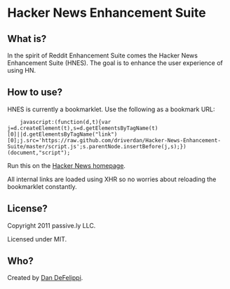 # Hacker News Enhancement Suite
## What is?

In the spirit of Reddit Enhancement Suite comes the Hacker News
Enhancement Suite (HNES). The goal is to enhance the user experience of using
HN.

## How to use?

HNES is currently a bookmarklet. Use the following as a bookmark URL:

        javascript:(function(d,t){var j=d.createElement(t),s=d.getElementsByTagName(t)[0]||d.getElementsByTagName("link")[0];j.src='https://raw.github.com/driverdan/Hacker-News-Enhancement-Suite/master/script.js';s.parentNode.insertBefore(j,s);})(document,"script");

Run this on the [Hacker News homepage](http://news.ycombinator.com/news).

All internal links are loaded using XHR so no worries about reloading
the bookmarklet constantly.

## License?

Copyright 2011 passive.ly LLC.

Licensed under MIT.

## Who?

Created by [Dan DeFelippi](http://driverdan.com).
